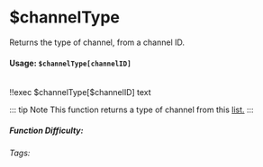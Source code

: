 # $channelType
Returns the type of channel, from a channel ID.

#### Usage: `$channelType[channelID]`
<br/>
<discord-messages>
	<discord-message :bot="false" role-color="#ffcc9a" author="Member">
		!!exec $channelType[$channelID]
	</discord-message>
	<discord-message :bot="true" role-color="#0099ff" author="Custom Command" avatar="https://media.discordapp.net/avatars/725721249652670555/781224f90c3b841ba5b40678e032f74a.webp">
		text
	</discord-message>
</discord-messages>

::: tip Note
This function returns a type of channel from this [list.](../CodeReferences/ref.channel_types.md)
:::

##### Function Difficulty: <Badge type="tip" text="Easy" vertical="middle" /> 
###### Tags: <Badge type="tip" text="channel" vertical="middle" /> <Badge type="tip" text="channel type" vertical="middle" />